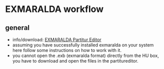 # EXMARALDA workflow
## general
- info/download: [EXMARALDA Partitur Editor][2-1]
- assuming you have successfully installed exmaralda on your system here follow some instructions on how to work with it.
- you cannot open the .exb (exmaralda format) directly from the HU box, you have to download and open the files in the partitureditor.  

[2-1]:	https://exmaralda.org/de/partitur-editor-de/
